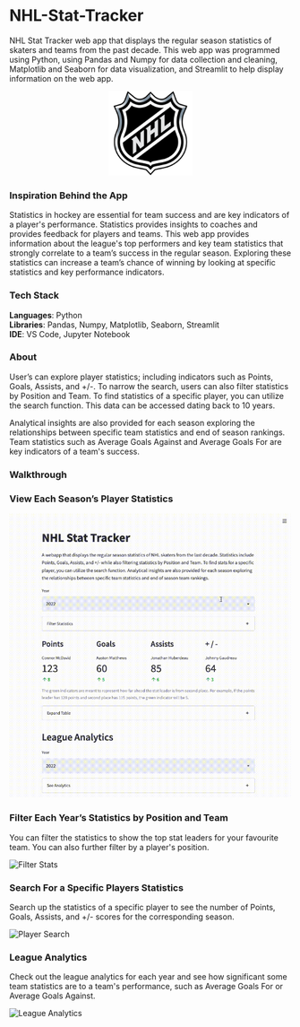 # NHL-Stat-Tracker
NHL Stat Tracker web app that displays the regular season statistics of skaters and teams from the past decade. This web app was programmed using Python, using Pandas and Numpy for data collection and cleaning, Matplotlib and Seaborn for data visualization, and Streamlit to help display information on the web app. 

<p align="center">
  <img src="/app-demo/NHL-Logo.png" alt="NHL_logo" width="150" height="150"/>
</p>

### Inspiration Behind the App
Statistics in hockey are essential for team success and are key indicators of a player's performance. Statistics provides insights to coaches and provides feedback for players and teams. This web app provides information about the league's top performers and key team statistics that strongly correlate to a team’s success in the regular season. Exploring these statistics can increase a team’s chance of winning by looking at specific statistics and key performance indicators. 

### Tech Stack
**Languages**: Python </br>
**Libraries**: Pandas, Numpy, Matplotlib, Seaborn, Streamlit </br>
**IDE**: VS Code, Jupyter Notebook </br>

### About
User’s can explore player statistics; including indicators such as Points, Goals, Assists, and +/-. To narrow the search, users can also filter statistics by Position and Team. To find statistics of a specific player, you can utilize the search function. This data can be accessed dating back to 10 years. 

Analytical insights are also provided for each season exploring the relationships between specific team statistics and end of season rankings. Team statistics such as Average Goals Against and Average Goals For are key indicators of a team's success.

### Walkthrough
### View Each Season’s Player Statistics

![Player Stats](/app-demo/Season-Stats.gif)

### Filter Each Year’s Statistics by Position and Team
You can filter the statistics to show the top stat leaders for your favourite team. You can also further filter by a player's position.

![Filter Stats](/app-demo/Filter-Stats.gif)

### Search For a Specific Players Statistics 
Search up the statistics of a specific player to see the number of Points, Goals, Assists, and +/- scores for the corresponding season. 

![Player Search](/app-demo/Player-Search.gif)

### League Analytics 
Check out the league analytics for each year and see how significant some team statistics are to a team's performance, such as Average Goals For or Average Goals Against. 

![League Analytics](/app-demo/League-Analytics.gif)








